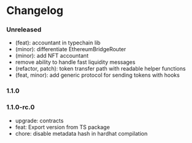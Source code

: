 # Changelog

### Unreleased

- (feat): accountant in typechain lib
- (minor): differentiate EthereumBridgeRouter
- (minor): add NFT accountant
- remove ability to handle fast liquidity messages
- (refactor, patch): token transfer path with readable helper functions
- (feat, minor): add generic protocol for sending tokens with hooks

### 1.1.0

### 1.1.0-rc.0

- upgrade: contracts
- feat: Export version from TS package
- chore: disable metadata hash in hardhat compilation
